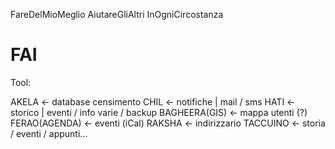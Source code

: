 FareDelMioMeglio AiutareGliAltri InOgniCircostanza
# FAI


Tool: 

AKELA <- database censimento
CHIL <- notifiche | mail / sms
HATI <- storico | eventi / info varie / backup 
BAGHEERA(GIS) <- mappa utenti (?) 
FERAO(AGENDA) <- eventi (iCal)
RAKSHA <- indirizzario 
TACCUINO <- storia / eventi / appunti... 

